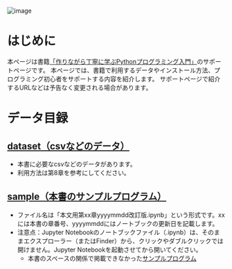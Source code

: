 ![image](https://user-images.githubusercontent.com/39984084/236602333-fc09a6f8-bb71-4411-893f-d1bc781881af.png)
# はじめに
本ページは書籍[「作りながら丁寧に学ぶPythonプログラミング入門」](http://www.kgup.jp/book/b603529.html)のサポートページです。
本ページでは、書籍で利用するデータやインストール方法、プログラミング初心者をサポートする内容を紹介します。
サポートページで紹介するURLなどは予告なく変更される場合があります。
# データ目録
## [dataset（csvなどのデータ）](https://github.com/oyo-k/book/tree/master/dataset)
- 本書に必要なcsvなどのデータがあります。
- 利用方法は第8章を参考にしてください。
## [sample（本書のサンプルプログラム）](https://github.com/oyo-k/book/tree/master/sample)
- ファイル名は「本文用第xx章yyyymmdd改訂版.ipynb」という形式です。xxには本書の章番号、yyyymmddにはノートブックの更新日を記載します。
- 注意点：Jupyter Notebookのノートブックファイル（.ipynb）は、そのままエクスプローラー（またはFinder）から、クリックやダブルクリックでは開けません。Jupyter Notebookを起動させてから開いてください。
  - 本書のスペースの関係で掲載できなかった[サンプルプログラム](https://github.com/oyo-k/book/tree/master/sample_answers)

